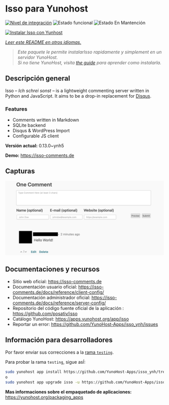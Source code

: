 <!--
Este archivo README esta generado automaticamente<https://github.com/YunoHost/apps/tree/master/tools/readme_generator>
No se debe editar a mano.
-->

# Isso para Yunohost

[![Nivel de integración](https://dash.yunohost.org/integration/isso.svg)](https://ci-apps.yunohost.org/ci/apps/isso/) ![Estado funcional](https://ci-apps.yunohost.org/ci/badges/isso.status.svg) ![Estado En Mantención](https://ci-apps.yunohost.org/ci/badges/isso.maintain.svg)

[![Instalar Isso con Yunhost](https://install-app.yunohost.org/install-with-yunohost.svg)](https://install-app.yunohost.org/?app=isso)

*[Leer este README en otros idiomas.](./ALL_README.md)*

> *Este paquete le permite instalarIsso rapidamente y simplement en un servidor YunoHost.*  
> *Si no tiene YunoHost, visita [the guide](https://yunohost.org/install) para aprender como instalarla.*

## Descripción general

Isso – *Ich schrei sonst* – is a lightweight commenting server written in Python and JavaScript. It aims to be a drop-in replacement for
[Disqus](http://disqus.com).

### Features

- Comments written in Markdown
- SQLite backend
- Disqus & WordPress Import
- Configurable JS client 

**Versión actual:** 0.13.0~ynh5

**Demo:** <https://isso-comments.de>

## Capturas

![Captura de Isso](./doc/screenshots/example.jpg)

## Documentaciones y recursos

- Sitio web oficial: <https://isso-comments.de>
- Documentación usuario oficial: <https://isso-comments.de/docs/reference/client-config/>
- Documentación administrador oficial: <https://isso-comments.de/docs/reference/server-config/>
- Repositorio del código fuente oficial de la aplicación : <https://github.com/posativ/isso>
- Catálogo YunoHost: <https://apps.yunohost.org/app/isso>
- Reportar un error: <https://github.com/YunoHost-Apps/isso_ynh/issues>

## Información para desarrolladores

Por favor enviar sus correcciones a la [rama `testing`](https://github.com/YunoHost-Apps/isso_ynh/tree/testing).

Para probar la rama `testing`, sigue asÍ:

```bash
sudo yunohost app install https://github.com/YunoHost-Apps/isso_ynh/tree/testing --debug
o
sudo yunohost app upgrade isso -u https://github.com/YunoHost-Apps/isso_ynh/tree/testing --debug
```

**Mas informaciones sobre el empaquetado de aplicaciones:** <https://yunohost.org/packaging_apps>
